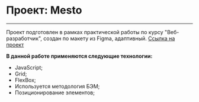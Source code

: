 # Проект: Mesto
-----
Проект подготовлен в рамках практической работы по курсу "Веб-разработчик", создан по макету из Figma, адаптивный.
[Ссылка на проект](https://esaulkovaea.github.io/mesto/)

**В данной работе применяются следующие технологии:**
* JavaScript;
* Grid;
* FlexBox;
* Используется методология БЭМ;
* Позиционирование элементов;
